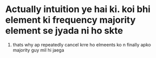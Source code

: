 # Actually intuition ye hai ki. koi bhi element ki frequency majority element  se jyada ni ho skte
1. thats why ap  repeatedly cancel krre ho elmeents ko n finally apko majority guy mil hi jaega